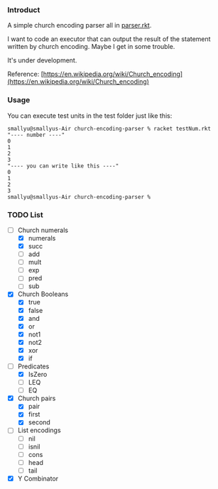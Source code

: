 
### Introduct

A simple church encoding parser all in [parser.rkt](https://github.com/smallyunet/church-encoding-parser/blob/master/parser.rkt).

I want to code an executor that can output the result of the statement written by church encoding. Maybe I get in some trouble.

It's under development.

Reference: [https://en.wikipedia.org/wiki/Church_encoding](https://en.wikipedia.org/wiki/Church_encoding)

### Usage

You can execute test units in the test folder just like this:

```
smallyu@smallyus-Air church-encoding-parser % racket testNum.rkt 
"---- number ----"
0
1
2
3
"---- you can write like this ----"
0
1
2
3
smallyu@smallyus-Air church-encoding-parser %
```

### TODO List

- [ ] Church numerals
    - [x] numerals
    - [x] succ
    - [ ] add
    - [ ] mult
    - [ ] exp
    - [ ] pred
    - [ ] sub

- [x] Church Booleans
    - [x] true
    - [x] false
    - [x] and
    - [x] or
    - [x] not1
    - [x] not2
    - [x] xor
    - [X] if

- [ ] Predicates
    - [x] IsZero
    - [ ] LEQ
    - [ ] EQ

- [x] Church pairs
    - [x] pair
    - [x] first
    - [x] second

- [ ] List encodings
    - [ ] nil
    - [ ] isnil
    - [ ] cons
    - [ ] head
    - [ ] tail

- [x] Y Combinator

